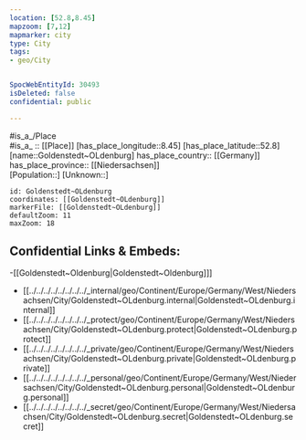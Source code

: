 ```yaml
---
location: [52.8,8.45] 
mapzoom: [7,12] 
mapmarker: city 
type: City
tags:
- geo/City


SpocWebEntityId: 30493
isDeleted: false
confidential: public

---
```

#is_a_/Place  
#is_a_ :: [[Place]] 
[has_place_longitude::8.45] 
[has_place_latitude::52.8] 
[name::Goldenstedt~OLdenburg] 
has_place_country:: [[Germany]]  
has_place_province:: [[Niedersachsen]]  
[Population::] 
[Unknown::] 


```leaflet
id: Goldenstedt~OLdenburg
coordinates: [[Goldenstedt~OLdenburg]] 
markerFile: [[Goldenstedt~OLdenburg]] 
defaultZoom: 11 
maxZoom: 18
```


## Confidential Links & Embeds: 
-[[Goldenstedt~Oldenburg|Goldenstedt~Oldenburg]]]  
- [[../../../../../../../../_internal/geo/Continent/Europe/Germany/West/Niedersachsen/City/Goldenstedt~OLdenburg.internal|Goldenstedt~OLdenburg.internal]] 
- [[../../../../../../../../_protect/geo/Continent/Europe/Germany/West/Niedersachsen/City/Goldenstedt~OLdenburg.protect|Goldenstedt~OLdenburg.protect]] 
- [[../../../../../../../../_private/geo/Continent/Europe/Germany/West/Niedersachsen/City/Goldenstedt~OLdenburg.private|Goldenstedt~OLdenburg.private]] 
- [[../../../../../../../../_personal/geo/Continent/Europe/Germany/West/Niedersachsen/City/Goldenstedt~OLdenburg.personal|Goldenstedt~OLdenburg.personal]] 
- [[../../../../../../../../_secret/geo/Continent/Europe/Germany/West/Niedersachsen/City/Goldenstedt~OLdenburg.secret|Goldenstedt~OLdenburg.secret]] 
